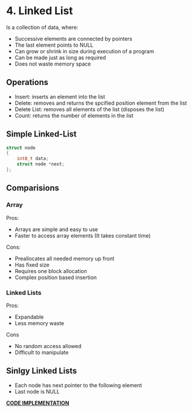 # 4. Linked List

Is a collection of data, where:

- Successive elements are connected by pointers
- The last element points to NULL
- Can grow or shrink in size during execution of a program
- Can be made just as long as required
- Does not waste memory space

## Operations

- Insert: inserts an element into the list
- Delete: removes and returns the spcified position element from the list
- Delete List: removes all elements of the list (disposes the list)
- Count: returns the number of elements in the list

## Simple Linked-List

```C
struct node
{
    int8_t data;
    struct node *next;
};
```

## Comparisions

### Array

Pros:

- Arrays are simple and easy to use
- Faster to access array elements (It takes constant time)

Cons:

- Preallocates all needed memory up front
- Has fixed size
- Requires one block allocation
- Complex position based insertion

### Linked Lists

Pros:

- Expandable
- Less memory waste

Cons

- No random access allowed
- Difficult to manipulate

## Sinlgy Linked Lists

- Each node has next pointer to the following element
- Last node is NULL

**[CODE IMPLEMENTATION](Src/)**